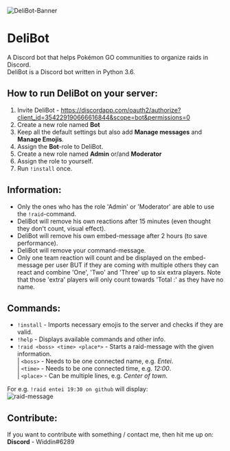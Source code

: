 ![DeliBot-Banner](https://github.com/OfficialWiddin/DeliBot/blob/master/images/DBanner.png)

# DeliBot
A Discord bot that helps Pokémon GO communities to organize raids in Discord.  
DeliBot is a Discord bot written in Python 3.6.


## How to run DeliBot on your server:
1. Invite DeliBot - https://discordapp.com/oauth2/authorize?client_id=354229190666616844&scope=bot&permissions=0
2. Create a new role named **Bot**
3. Keep all the default settings but also add **Manage messages** and **Manage Emojis**.
4. Assign the **Bot**-role to DeliBot.
5. Create a new role named **Admin** or/and **Moderator**
6. Assign the role to yourself.
7. Run `!install` once.


## Information:
- Only the ones who has the role 'Admin' or 'Moderator' are able to use the ``!raid``-command.
- DeliBot will remove his own reactions after 15 minutes (even thought they don't count, visual effect).
- DeliBot will remove his own embed-message after 2 hours (to save performance).
- DeliBot will remove your command-message.
- Only one team reaction will count and be displayed on the embed-message per user BUT if they are coming with multiple others they can react and combine 'One', 'Two' and 'Three' up to six extra players. Note that those 'extra' players will only count towards 'Total :' as they have no name.


## Commands:
- `!install` - Imports necessary emojis to the server and checks if they are valid. 
- `!help` - Displays available commands and other info.
- `!raid <boss> <time> <place*>` - Starts a raid-message with the given information.  
  | `<boss>` - Needs to be one connected name, e.g. *Entei*.  
  | `<time>` - Needs to be one connected time, e.g. *12:00*.  
  | `<place>` - Can be multiple lines, e.g. *Center of town*.
  
For e.g. `!raid entei 19:30 on github` will display:  
![raid-message](https://github.com/OfficialWiddin/DeliBot/blob/master/images/Example.PNG)  


## Contribute:
If you want to contribute with something / contact me, then hit me up on:  
**Discord** - Widdin#6289
